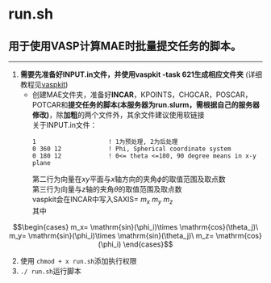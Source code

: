 # run.sh
## 用于使用VASP计算MAE时批量提交任务的脚本。
***
1. **需要先准备好INPUT.in文件，并使用vaspkit -task 621生成相应文件夹** (详细教程见[vaspkit](https://mp.weixin.qq.com/s/IWjShP26k90q-2GJ429vYA))
    - 创建MAE文件夹，准备好**INCAR**，KPOINTS，CHGCAR，POSCAR，POTCAR和**提交任务的脚本(本服务器为run.slurm，需根据自己的服务器修改)**，除**加粗**的两个文件外，其余文件建议使用软链接 \
      关于INPUT.in文件：
      ```
      1                    ! 1为预处理, 2为后处理 
      0 360 12             ! Phi, Spherical coordinate system 
      0 180 12             ! 0<= theta <=180, 90 degree means in x-y plane
      ```
      第二行为向量在$`xy`$平面与$`x`$轴方向的夹角$`\phi`$的取值范围及取点数 \
      第三行为向量与$`z`$轴的夹角$`\theta`$的取值范围及取点数 \
      vaspkit会在INCAR中写入$`\mathrm{SAXIS}= \ m_x\ m_y\ m_z`$ \
      其中
```math
\begin{cases}
m_x= \mathrm{sin}(\phi_i)\times \mathrm{cos}(\theta_j)\
m_y= \mathrm{sin}(\phi_i)\times \mathrm{sin}(\theta_j)\
m_z= \mathrm{cos}(\phi_i)
\end{cases}
```
2. 使用 ``` chmod + x run.sh ```添加执行权限
3. ``` ./ run.sh ```运行脚本
